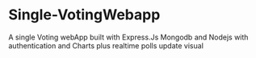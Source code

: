 # Single-VotingWebapp
A single Voting webApp built with Express.Js Mongodb and Nodejs with authentication and Charts plus realtime polls update visual
